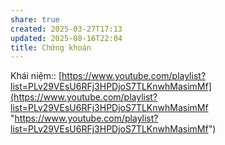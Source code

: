 ```yaml
---
share: true
created: 2025-03-27T17:13
updated: 2025-08-16T22:04
title: Chứng khoán
---
```

Khái niệm:: 
[https://www.youtube.com/playlist?list=PLv29VEsU6RFj3HPDjoS7TLKnwhMasimMf](https://www.youtube.com/playlist?list=PLv29VEsU6RFj3HPDjoS7TLKnwhMasimMf "https://www.youtube.com/playlist?list=PLv29VEsU6RFj3HPDjoS7TLKnwhMasimMf")


